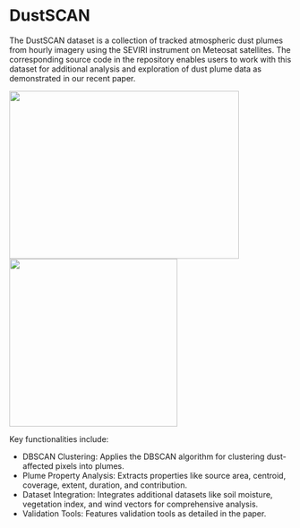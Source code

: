 # DustSCAN
The DustSCAN dataset is a collection of tracked atmospheric dust plumes from hourly imagery using the SEVIRI instrument on Meteosat satellites. The corresponding source code in the repository enables users to work with this dataset for additional analysis and exploration of dust plume data as demonstrated in our recent paper.




<img src="https://github.com/faisalalnasser13/DustSCAN/assets/100229605/57ca6eb0-003f-4e50-906e-12cf90a4bde0" width="410" height="300"> <img src="https://github.com/faisalalnasser13/DustSCAN/assets/100229605/574e5b5d-d16a-4167-9db2-e13e9bd2f42e" width="300" height="300">




Key functionalities include:
- DBSCAN Clustering: Applies the DBSCAN algorithm for clustering dust-affected pixels into plumes.
- Plume Property Analysis: Extracts properties like source area, centroid, coverage, extent, duration, and contribution.
- Dataset Integration: Integrates additional datasets like soil moisture, vegetation index, and wind vectors for comprehensive analysis.
- Validation Tools: Features validation tools as detailed in the paper.

